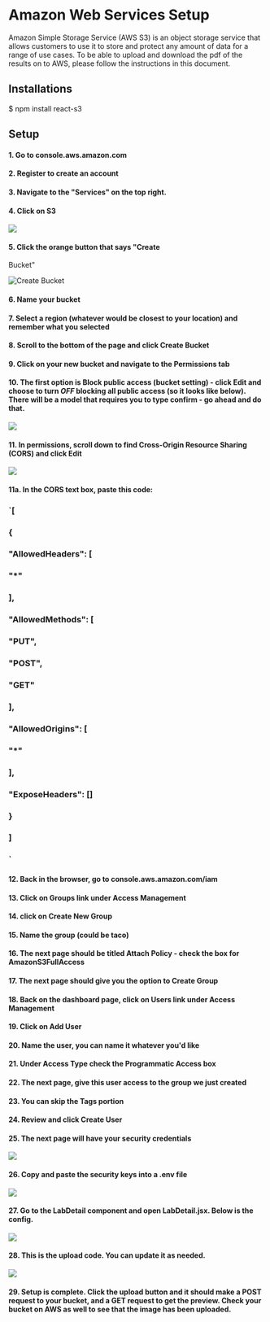 # Amazon Web Services Setup
Amazon Simple Storage Service (AWS S3) is an object storage service that allows customers to use it to store and protect any amount of data for a range of use cases.
To be able to upload and download the pdf of the results on to AWS, please follow the instructions in this document. 

## Installations
$ npm install react-s3

##  Setup
#### 1. Go to console.aws.amazon.com
#### 2. Register to create an account
#### 3. Navigate to the "Services" on the top right. 
#### 4. Click on S3

![](/public/s3.png)



#### 5. Click the orange button that says "Create 
Bucket" 

![Create Bucket](/public/createBucket.png)

#### 6. Name your bucket
#### 7. Select a region (whatever would be closest to your location) and remember what you selected
#### 8. Scroll to the bottom of the page and click Create Bucket



#### 9. Click on your new bucket and navigate to the Permissions tab 

#### 10. The first option is Block public access (bucket setting) - click Edit  and choose to turn *OFF* blocking all public access (so it looks like below). There will be a model that requires you to type confirm - go ahead and do that.
![](/public/bucketSettings.png)



#### 11. In permissions, scroll down to find Cross-Origin Resource Sharing (CORS) and click Edit

![](/public/corsConfig.png)






#### 11a. In the CORS text box, paste this code:

### `[
###       {
###        "AllowedHeaders": [
###           "*"
###                ],
 ###            "AllowedMethods": [
 ###           "PUT",
###            "POST",
 ###           "GET"
 ###            ],
###             "AllowedOrigins": [
###            "*"
###                ],
###             "ExposeHeaders": []
###    }
### ]
### `



#### 12. Back in the browser, go to console.aws.amazon.com/iam

#### 13. Click on Groups link under Access Management

#### 14. click on Create New Group 

#### 15. Name the group (could be taco)

#### 16. The next page should be titled Attach Policy - check the box for AmazonS3FullAccess

#### 17. The next page should give you the option to Create Group


#### 18. Back on the dashboard page, click on Users link under Access Management

#### 19. Click on Add User

#### 20. Name the user, you can name it whatever you'd like

#### 21. Under Access Type check the Programmatic Access box

#### 22. The next page, give this user access to the group we just created

#### 23. You can skip the Tags portion

#### 24. Review and click Create User

#### 25. The next page will have your security credentials

![](/public/success.png)

#### 26. Copy and paste the security keys into a .env file

![](/public/env.png)


#### 27. Go to the LabDetail component and open LabDetail.jsx. Below is the config.

![](/public/config.png)



#### 28. This is the upload code. You can update it as needed.

![](/public/upload.png)



#### 29. Setup is complete. Click the upload button and it should make a POST request to your bucket, and a GET request to get the preview. Check your bucket on AWS as well to see that the image has been uploaded.
















